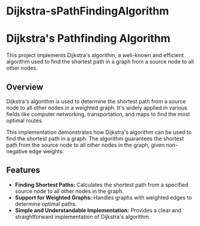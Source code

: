 # Dijkstra-sPathFindingAlgorithm

# Dijkstra's Pathfinding Algorithm

This project implements Dijkstra's algorithm, a well-known and efficient algorithm used to find the shortest path in a graph from a source node to all other nodes.

## Overview

Dijkstra's algorithm is used to determine the shortest path from a source node to all other nodes in a weighted graph. It's widely applied in various fields like computer networking, transportation, and maps to find the most optimal routes.

This implementation demonstrates how Dijkstra's algorithm can be used to find the shortest path in a graph. The algorithm guarantees the shortest path from the source node to all other nodes in the graph, given non-negative edge weights.

## Features

- **Finding Shortest Paths:** Calculates the shortest path from a specified source node to all other nodes in the graph.
- **Support for Weighted Graphs:** Handles graphs with weighted edges to determine optimal paths.
- **Simple and Understandable Implementation:** Provides a clear and straightforward implementation of Dijkstra's algorithm.


